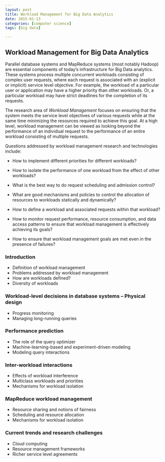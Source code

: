 ```yaml
---
layout: post
title: Workload Management for Big Data Analytics
date: 2015-01-13
categories: [computer science]
tags: [big data]

---
```


## Workload Management for Big Data Analytics


Parallel database systems and MapReduce systems (most notably Hadoop) are essential components of today’s infrastructure for Big Data analytics. These systems process multiple concurrent workloads consisting of complex user requests, where each request is associated with an (explicit or implicit) service level objective. For example, the workload of a particular user or application may have a higher priority than other workloads. Or, a particular workload may have strict deadlines for the completion of its requests.
The research area of *Workload Management* focuses on ensuring that the system meets the service level objectives of various requests while at the same time minimizing the resources required to achieve this goal. At a high level, workload management can be viewed as looking beyond the performance of an individual request to the performance of an entire workload consisting of multiple requests.
Questions addressed by workload management research and technologies include: 
* How to implement different priorities for different workloads? 
* How to isolate the performance of one workload from the effect of other workloads? 
* What is the best way to do request scheduling and admission control? 
* What are good mechanisms and policies to control the allocation of resources to workloads statically and dynamically? 
* How to define a workload and associated requests within that workload? 
* How to monitor request performance, resource consumption, and data access patterns to ensure that workload management is effectively achieving its goals? 
* How to ensure that workload management goals are met even in the presence of failures?
### Introduction* Definition of workload management
* Problems addressed by workload management
* How are workloads defined?
* Diversity of workloads### Workload-level decisions in database systems – Physical design* Progress monitoring
* Managing long-running queries### Performance prediction* The role of the query optimizer
* Machine-learning-based and experiment-driven modeling
* Modeling query interactions 
### Inter-workload interactions
* Effects of workload interference
* Multiclass workloads and priorities 
* Mechanisms for workload isolation### MapReduce workload management* Resource sharing and notions of fairness 
* Scheduling and resource allocation
* Mechanisms for workload isolation 
### Current trends and research challenges* Cloud computing
* Resource management frameworks 
* Richer service level agreements
